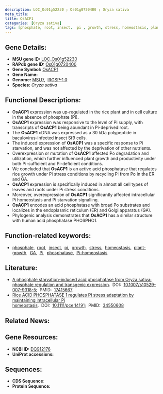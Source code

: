 ```yaml
---
description: LOC_Os01g52230 ; Os01g0720400 ; Oryza sativa
meta_title:
title: OsACP1
categories: [Oryza sativa]
tags: [phosphate, root, insect,  pi , growth, stress, homeostasis, plant growth, GA, Pi, phosphatase, Pi homeostasis]
---
```


## Gene Details:
- **MSU gene ID:** [LOC_Os01g52230](http://rice.uga.edu/cgi-bin/ORF_infopage.cgi?orf=LOC_Os01g52230)  
- **RAPdb gene ID:** [Os01g0720400](https://rapdb.dna.affrc.go.jp/locus/?name=Os01g0720400)  
- **Gene Symbol:** <u>OsACP1</u>
- **Gene Name:**
- **Genome:**  [MSU7](http://rice.uga.edu/),&nbsp;&nbsp;[IRGSP-1.0](https://rapdb.dna.affrc.go.jp/download/irgsp1.html)
- **Species:** *Oryza sativa*

## Functional Descriptions:
   - **OsACP1** expression was up-regulated in the rice plant and in cell culture in the absence of phosphate (Pi).
   - **OsACP1** expression was responsive to the level of Pi supply, with transcripts of **OsACP1** being abundant in Pi-deprived root.
   - The **OsACP1** cDNA was expressed as a 30 kDa polypeptide in baculovirus-infected insect Sf9 cells.
   - The induced expression of **OsACP1** was a specific response to Pi starvation, and was not affected by the deprivation of other nutrients.
   - Overexpression or mutation of **OsACP1** affected Po degradation and utilization, which further influenced plant growth and productivity under both Pi-sufficient and Pi-deficient conditions.
   - We concluded that **OsACP1** is an active acid phosphatase that regulates rice growth under Pi stress conditions by recycling Pi from Po in the ER and GA.
   - **OsACP1** expression is specifically induced in almost all cell types of leaves and roots under Pi stress conditions.
   - Moreover, overexpression of **OsACP1** significantly affected intracellular Pi homeostasis and Pi starvation signalling.
   - **OsACP1** encodes an acid phosphatase with broad Po substrates and localizes in the endoplasmic reticulum (ER) and Golgi apparatus (GA).
   - Phylogenic analysis demonstrates that **OsACP1** has a similar structure with human acid phosphatase PHOSPHO1.

## Function-related keywords:
   - [phosphate](/tags/phosphate/),&nbsp;&nbsp;[root](/tags/root/),&nbsp;&nbsp;[insect](/tags/insect/),&nbsp;&nbsp;[pi](/tags/pi/),&nbsp;&nbsp;[growth](/tags/growth/),&nbsp;&nbsp;[stress](/tags/stress/),&nbsp;&nbsp;[homeostasis](/tags/homeostasis/),&nbsp;&nbsp;[plant-growth](/tags/plant-growth/),&nbsp;&nbsp;[GA](/tags/GA/),&nbsp;&nbsp;[Pi](/tags/Pi/),&nbsp;&nbsp;[phosphatase](/tags/phosphatase/),&nbsp;&nbsp;[Pi-homeostasis](/tags/Pi-homeostasis/)

## Literature:
   - [A phosphate starvation-induced acid phosphatase from Oryza sativa: phosphate regulation and transgenic expression](https://www.doi.org/10.1007/s10529-007-9318-5).&nbsp;&nbsp;DOI:&nbsp;&nbsp;[10.1007/s10529-007-9318-5](https://www.doi.org/10.1007/s10529-007-9318-5);&nbsp;&nbsp;PMID:&nbsp;&nbsp;[17415667](https://pubmed.ncbi.nlm.nih.gov/17415667/)
   - [Rice ACID PHOSPHATASE 1 regulates Pi stress adaptation by maintaining intracellular Pi homeostasis](https://www.doi.org/10.1111/pce.14191).&nbsp;&nbsp;DOI:&nbsp;&nbsp;[10.1111/pce.14191](https://www.doi.org/10.1111/pce.14191);&nbsp;&nbsp;PMID:&nbsp;&nbsp;[34550608](https://pubmed.ncbi.nlm.nih.gov/34550608/)

## Related News:

## Gene Resources:
- **NCBI ID:**  [DQ912176](http://www.ncbi.nlm.nih.gov/nuccore/DQ912176)
- **UniProt accessions:** [](https://www.uniprot.org/uniprotkb//entry)

## Sequences:
- **CDS Sequence:**
- **Protein Sequence:**

